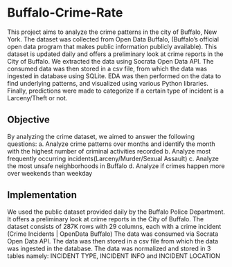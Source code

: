 # Buffalo-Crime-Rate


This project aims to analyze the crime patterns in the city of Buffalo, New York. The dataset was
collected from Open Data Buffalo, (Buffalo’s official open data program that makes public
information publicly available). This dataset is updated daily and offers a preliminary look at crime
reports in the City of Buffalo. We extracted the data using Socrata Open Data API. The consumed
data was then stored in a csv file, from which the data was ingested in database using SQLite. EDA
was then performed on the data to find underlying patterns, and visualized using various Python
libraries. Finally, predictions were made to categorize if a certain type of incident is a
Larceny/Theft or not.

## Objective

By analyzing the crime dataset, we aimed to answer the following questions:
a. Analyze crime patterns over months and identify the month with the highest number of
criminal activities recorded
b. Analyze most frequently occurring incidents(Larceny/Murder/Sexual Assault)
c. Analyze the most unsafe neighborhoods in Buffalo
d. Analyze if crimes happen more over weekends than weekday


## Implementation

We used the public dataset provided daily by the Buffalo Police Department. It offers a
preliminary look at crime reports in the City of Buffalo. The dataset consists of 287K rows with
29 columns, each with a crime incident (Crime Incidents | OpenData Buffalo)
The data was consumed via Socrata Open Data API. The data was then stored in a csv file from
which the data was ingested in the database.
The data was normalized and stored in 3 tables namely: INCIDENT TYPE, INCIDENT INFO
and INCIDENT LOCATION
